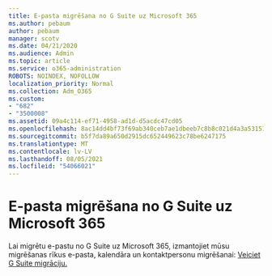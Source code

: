 ```yaml
---
title: E-pasta migrēšana no G Suite uz Microsoft 365
ms.author: pebaum
author: pebaum
manager: scotv
ms.date: 04/21/2020
ms.audience: Admin
ms.topic: article
ms.service: o365-administration
ROBOTS: NOINDEX, NOFOLLOW
localization_priority: Normal
ms.collection: Adm_O365
ms.custom:
- "682"
- "3500008"
ms.assetid: 09a4c114-ef71-4958-ad1d-d5acdc47cd05
ms.openlocfilehash: 8ac14dd4bf73f69ab340ceb7ae1dbeeb7c8b8c021d4a3a53151ab8c62eb268f8
ms.sourcegitcommit: b5f7da89a650d2915dc652449623c78be6247175
ms.translationtype: MT
ms.contentlocale: lv-LV
ms.lasthandoff: 08/05/2021
ms.locfileid: "54066021"
---
```

# <a name="migrate-email-from-g-suite-to-microsoft-365"></a>E-pasta migrēšana no G Suite uz Microsoft 365

Lai migrētu e-pastu no G Suite uz Microsoft 365, izmantojiet mūsu migrēšanas rīkus e-pasta, kalendāra un kontaktpersonu migrēšanai: [Veiciet G Suite migrāciju.](https://docs.microsoft.com/Exchange/mailbox-migration/perform-g-suite-migration)
  